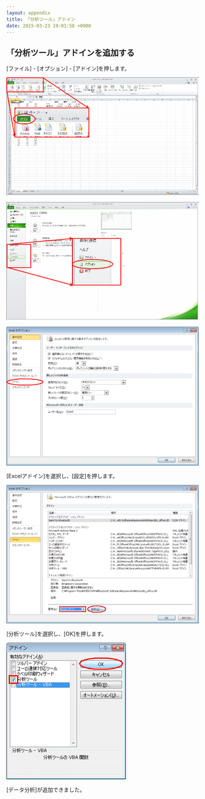 ```yaml
---
layout: appendix
title: 「分析ツール」アドイン
date: 2015-03-23 19:01:58 +0900
---
```



「分析ツール」アドインを追加する
--------------------------------

[ファイル] - [オプション] - [アドイン]を押します。

![アドインの追加](./pic/01_addin00.png)

![アドインの追加](./pic/01_addin01.png)

![アドインの追加](./pic/01_addin02.png)

[Excelアドイン]を選択し、[設定]を押します。

![アドインの追加](./pic/01_addin03.png)

[分析ツール]を選択し、[OK]を押します。

![アドインの追加](./pic/01_addin04.png)

[データ分析]が追加できました。

